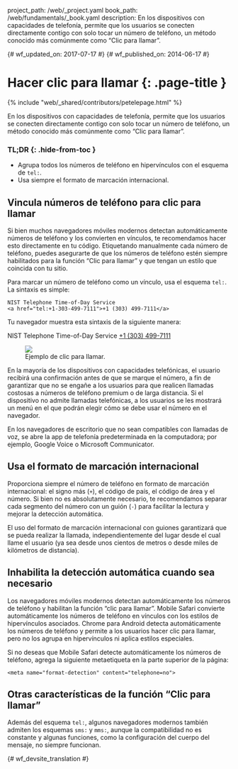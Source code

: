 project_path: /web/_project.yaml
book_path: /web/fundamentals/_book.yaml
description: En los dispositivos con capacidades de telefonía, permite que los usuarios se conecten directamente contigo con solo tocar un número de teléfono, un método conocido más comúnmente como “Clic para llamar”.

{# wf_updated_on: 2017-07-17 #}
{# wf_published_on: 2014-06-17 #}

# Hacer clic para llamar {: .page-title }

{% include "web/_shared/contributors/petelepage.html" %}

En los dispositivos con capacidades de telefonía, permite que los usuarios se conecten
directamente contigo con solo tocar un número de teléfono, un método conocido más comúnmente como “Clic para llamar”.

### TL;DR {: .hide-from-toc }

* Agrupa todos los números de teléfono en hipervínculos con el esquema de `tel:`.
* Usa siempre el formato de marcación internacional.


## Vincula números de teléfono para clic para llamar

Si bien muchos navegadores móviles modernos detectan automáticamente números de teléfono 
y los convierten en vínculos, te recomendamos hacer esto directamente en tu código.
Etiquetando manualmente cada número de teléfono, puedes asegurarte de que los números de teléfono estén siempre
habilitados para la función “Clic para llamar” y que tengan un estilo que coincida con tu sitio.

Para marcar un número de teléfono como un vínculo, usa el esquema `tel:`.  La sintaxis es 
simple:


    NIST Telephone Time-of-Day Service 
	<a href="tel:+1-303-499-7111">+1 (303) 499-7111</a>

Tu navegador muestra esta sintaxis de la siguiente manera:

NIST Telephone Time-of-Day Service <a href="tel:+1-303-499-7111">+1 (303) 499-7111</a>

<div class="attempt-right">
  <figure>
    <img src="images/click-to-call_framed.jpg" >
    <figcaption>Ejemplo de clic para llamar.</figcaption>
  </figure>
</div>

En la mayoría de los dispositivos con capacidades telefónicas, el usuario recibirá una
confirmación antes de que se marque el número, a fin de garantizar que no se engañe a los usuarios
para que realicen llamadas costosas a números de teléfono premium o de larga distancia.
Si el dispositivo no admite llamadas telefónicas, a los usuarios se les mostrará un
menú en el que podrán elegir cómo se debe usar el número en el navegador.

En los navegadores de escritorio que no sean compatibles con llamadas de voz, se abre la
app de telefonía predeterminada en la computadora; por ejemplo, Google Voice o Microsoft
Communicator.

## Usa el formato de marcación internacional

Proporciona siempre el número de teléfono en formato de marcación internacional: 
el signo más (`+`), el código de país, el código de área y el número.  Si bien no es absolutamente
necesario, te recomendamos separar cada segmento del número con un
guión (`-`) para facilitar la lectura y mejorar la detección automática.

El uso del formato de marcación internacional con guiones garantizará que se pueda realizar la llamada, independientemente del lugar
desde el cual llame el usuario (ya sea desde unos cientos de metros o desde miles
de kilómetros de distancia).

## Inhabilita la detección automática cuando sea necesario

Los navegadores móviles modernos detectan automáticamente los números de teléfono y habilitan la función
“clic para llamar”. Mobile Safari convierte automáticamente los números de teléfono en vínculos
con los estilos de hipervínculos asociados. Chrome para Android detecta automáticamente
los números de teléfono y permite a los usuarios hacer clic para llamar, pero no los agrupa
en hipervínculos ni aplica estilos especiales.

Si no deseas que Mobile Safari detecte automáticamente los números de teléfono, agrega la
siguiente metaetiqueta en la parte superior de la página:


    <meta name="format-detection" content="telephone=no">


## Otras características de la función “Clic para llamar”

Además del esquema `tel:`, algunos navegadores modernos también admiten los esquemas `sms:`
y `mms:`, aunque la compatibilidad no es constante y algunas
funciones, como la configuración del cuerpo del mensaje, no siempre funcionan. 


{# wf_devsite_translation #}
